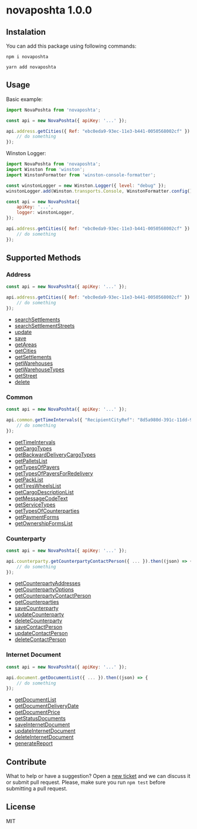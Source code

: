 # novaposhta 1.0.0

## Instalation

You can add this package using following commands:

```
npm i novaposhta
```

```
yarn add novaposhta
```

## Usage

Basic example:

```javascript
import NovaPoshta from 'novaposhta';

const api = new NovaPoshta({ apiKey: '...' });

api.address.getCities({ Ref: "ebc0eda9-93ec-11e3-b441-0050568002cf" }).then((json) => {
    // do something
});
```

Winston Logger:

```javascript
import NovaPoshta from 'novaposhta';
import Winston from 'winston';
import WinstonFormatter from 'winston-console-formatter';

const winstonLogger = new Winston.Logger({ level: "debug" });
winstonLogger.add(Winston.transports.Console, WinstonFormatter.config());

const api = new NovaPoshta({
    apiKey: '...',
    logger: winstonLogger,
});

api.address.getCities({ Ref: "ebc0eda9-93ec-11e3-b441-0050568002cf" }).then((json) => {
	// do something
});
```

## Supported Methods

### Address

```javascript
const api = new NovaPoshta({ apiKey: '...' });

api.address.getCities({ Ref: "ebc0eda9-93ec-11e3-b441-0050568002cf" }).then((json) => {
    // do something
});
```

- [searchSettlements](https://devcenter.novaposhta.ua/docs/services/556d7ccaa0fe4f08e8f7ce43/operations/58e5ebeceea27017bc851d67)
- [searchSettlementStreets](https://devcenter.novaposhta.ua/docs/services/556d7ccaa0fe4f08e8f7ce43/operations/58e5f369eea27017540b58ac)
- [update](https://devcenter.novaposhta.ua/docs/services/556d7ccaa0fe4f08e8f7ce43/operations/556d9db5a0fe4f08e8f7ce4b)
- [save](https://devcenter.novaposhta.ua/docs/services/556d7ccaa0fe4f08e8f7ce43/operations/556d9925a0fe4f08e8f7ce4a)
- [getAreas](https://devcenter.novaposhta.ua/docs/services/556d7ccaa0fe4f08e8f7ce43/operations/556d9130a0fe4f08e8f7ce48)
- [getCities](https://devcenter.novaposhta.ua/docs/services/556d7ccaa0fe4f08e8f7ce43/operations/556d885da0fe4f08e8f7ce46)
- [getSettlements](https://devcenter.novaposhta.ua/docs/services/556d7ccaa0fe4f08e8f7ce43/operations/56248fffa0fe4f0da0550ea8)
- [getWarehouses](https://devcenter.novaposhta.ua/docs/services/556d7ccaa0fe4f08e8f7ce43/operations/556d8211a0fe4f08e8f7ce45)
- [getWarehouseTypes](https://devcenter.novaposhta.ua/docs/services/556d7ccaa0fe4f08e8f7ce43/operations/556d8211a0fe4f08e8f7ce45)
- [getStreet](https://devcenter.novaposhta.ua/docs/services/556d7ccaa0fe4f08e8f7ce43/operations/556d8db0a0fe4f08e8f7ce47)
- [delete](https://devcenter.novaposhta.ua/docs/services/556d7ccaa0fe4f08e8f7ce43/operations/556da062a0fe4f08e8f7ce4c)

### Common

```javascript
const api = new NovaPoshta({ apiKey: '...' });

api.common.getTimeIntervals({ "RecipientCityRef": "8d5a980d-391c-11dd-90d9-001a92567626" }).then((json) => {
    // do something
});
```

- [getTimeIntervals](https://devcenter.novaposhta.ua/docs/services/55702570a0fe4f0cf4fc53ed/operations/55702571a0fe4f0b6483890f)
- [getCargoTypes](https://devcenter.novaposhta.ua/docs/services/55702570a0fe4f0cf4fc53ed/operations/55702571a0fe4f0b64838909)
- [getBackwardDeliveryCargoTypes](https://devcenter.novaposhta.ua/docs/services/55702570a0fe4f0cf4fc53ed/operations/55702571a0fe4f0b64838907)
- [getPalletsList](https://devcenter.novaposhta.ua/docs/services/55702570a0fe4f0cf4fc53ed/operations/5824774ba0fe4f0e60694eb0)
- [getTypesOfPayers](https://devcenter.novaposhta.ua/docs/services/55702570a0fe4f0cf4fc53ed/operations/55702571a0fe4f0b64838913)
- [getTypesOfPayersForRedelivery](https://devcenter.novaposhta.ua/docs/services/55702570a0fe4f0cf4fc53ed/operations/55702571a0fe4f0b64838914)
- [getPackList](https://devcenter.novaposhta.ua/docs/services/55702570a0fe4f0cf4fc53ed/operations/582b1069a0fe4f0298618f06)
- [getTiresWheelsList](https://devcenter.novaposhta.ua/docs/services/55702570a0fe4f0cf4fc53ed/operations/55702571a0fe4f0b64838910)
- [getCargoDescriptionList](https://devcenter.novaposhta.ua/docs/services/55702570a0fe4f0cf4fc53ed/operations/55702571a0fe4f0b64838908)
- [getMessageCodeText](https://devcenter.novaposhta.ua/docs/services/55702570a0fe4f0cf4fc53ed/operations/58f0730deea270153c8be3cd)
- [getServiceTypes](https://devcenter.novaposhta.ua/docs/services/55702570a0fe4f0cf4fc53ed/operations/55702571a0fe4f0b6483890e)
- [getTypesOfCounterparties](https://devcenter.novaposhta.ua/docs/services/55702570a0fe4f0cf4fc53ed/operations/55702571a0fe4f0b64838912)
- [getPaymentForms](https://devcenter.novaposhta.ua/docs/services/55702570a0fe4f0cf4fc53ed/operations/55702571a0fe4f0b6483890d)
- [getOwnershipFormsList](https://devcenter.novaposhta.ua/docs/services/55702570a0fe4f0cf4fc53ed/operations/55702571a0fe4f0b6483890b)

### Counterparty

```javascript
const api = new NovaPoshta({ apiKey: '...' });

api.counterparty.getCounterpartyContactPerson({ ... }).then((json) => {
    // do something
});
```

- [getCounterpartyAddresses](https://devcenter.novaposhta.ua/docs/services/557eb8c8a0fe4f02fc455b2d/operations/557fdcb4a0fe4f105c087611)
- [getCounterpartyOptions](https://devcenter.novaposhta.ua/docs/services/557eb8c8a0fe4f02fc455b2d/operations/55801976a0fe4f105c087614)
- [getCounterpartyContactPerson](https://devcenter.novaposhta.ua/docs/services/557eb8c8a0fe4f02fc455b2d/operations/557fe424a0fe4f105c087612)
- [getCounterparties](https://devcenter.novaposhta.ua/docs/services/557eb8c8a0fe4f02fc455b2d/operations/557fd789a0fe4f105c08760f)
- [saveCounterparty](https://devcenter.novaposhta.ua/docs/services/557eb8c8a0fe4f02fc455b2d/operations/557ebbd3a0fe4f02fc455b2e)
- [updateCounterparty](https://devcenter.novaposhta.ua/docs/services/557eb8c8a0fe4f02fc455b2d/operations/557fbe62a0fe4f105c08760d)
- [deleteCounterparty](https://devcenter.novaposhta.ua/docs/services/557eb8c8a0fe4f02fc455b2d/operations/557fd35da0fe4f105c08760e)
- [saveContactPerson](https://devcenter.novaposhta.ua/docs/services/557eb8c8a0fe4f02fc455b2d/operations/55828c4ca0fe4f0adc08ef27)
- [updateContactPerson](https://devcenter.novaposhta.ua/docs/services/557eb8c8a0fe4f02fc455b2d/operations/558297aca0fe4f0adc08ef28)
- [deleteContactPerson](https://devcenter.novaposhta.ua/docs/services/557eb8c8a0fe4f02fc455b2d/operations/55829aa2a0fe4f0adc08ef29)

### Internet Document

```javascript
const api = new NovaPoshta({ apiKey: '...' });

api.document.getDocumentList({ ... }).then((json) => {
    // do something
});
```

- [getDocumentList](https://devcenter.novaposhta.ua/docs/services/556eef34a0fe4f02049c664e/operations/557eb417a0fe4f02fc455b2c)
- [getDocumentDeliveryDate](https://devcenter.novaposhta.ua/docs/services/556eef34a0fe4f02049c664e/operations/558153cca0fe4f12149812a1)
- [getDocumentPrice](https://devcenter.novaposhta.ua/docs/services/556eef34a0fe4f02049c664e/operations/55702ee2a0fe4f0cf4fc53ef)
- [getStatusDocuments](https://devcenter.novaposhta.ua/docs/services/557eb8c8a0fe4f02fc455b2d/operations/557fd789a0fe4f105c08760f)
- [saveInternetDocument](https://devcenter.novaposhta.ua/docs/services/556eef34a0fe4f02049c664e/operations/556ef753a0fe4f02049c664f)
- [updateInternetDocument](https://devcenter.novaposhta.ua/docs/services/556eef34a0fe4f02049c664e/operations/55701ec2a0fe4f0cf4fc53eb)
- [deleteInternetDocument](https://devcenter.novaposhta.ua/docs/services/556eef34a0fe4f02049c664e/operations/55701fa5a0fe4f0cf4fc53ec)
- [generateReport](https://devcenter.novaposhta.ua/docs/services/556eef34a0fe4f02049c664e/operations/55815af6a0fe4f12149812a2)


## Contribute

What to help or have a suggestion? Open a [new ticket](https://github.com/eugene-manuilov/novaposhta/issues/new) and we can discuss it or submit pull request. Please, make sure you run `npm test` before submitting a pull request.

## License

MIT

